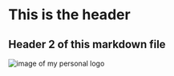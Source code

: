 # This is the header

## Header 2 of this markdown file

<!--
  <<< Author notes: Step 1 >>>
  Changes has been made to this README file
-->

![image of my personal logo](https://vzy.s3.amazonaws.com/uploads/640a02f15dae3a6ba8ac00a5/jv8dn7u8_1689299538036.png)
